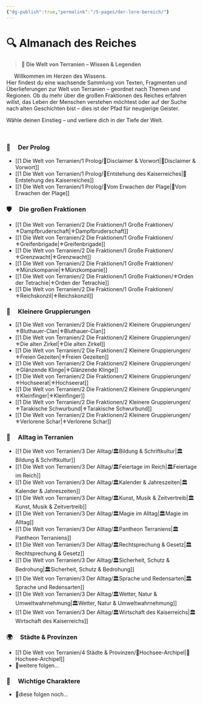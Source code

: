 ```yaml
---
{"dg-publish":true,"permalink":"/5-pages/der-lore-bereich/"}
---
```


# 🔍 **Almanach des Reiches**

> **🌌 Die Welt von Terranien – Wissen & Legenden**

$\quad$
Willkommen im Herzen des Wissens.  
Hier findest du eine wachsende Sammlung von Texten, Fragmenten und Überlieferungen zur Welt von Terranien – geordnet nach Themen und Regionen. Ob du mehr über die großen Fraktionen des Reiches erfahren willst, das Leben der Menschen verstehen möchtest oder auf der Suche nach alten Geschichten bist – dies ist der Pfad für neugierige Geister.

Wähle deinen Einstieg – und verliere dich in der Tiefe der Welt.

$\quad$

### 📖$\quad$**Der Prolog**

- [[1 Die Welt von Terranien/1 Prolog/📜Disclaimer & Vorwort\|📜Disclaimer & Vorwort]]
- [[1 Die Welt von Terranien/1 Prolog/📜Entstehung des Kaiserreiches\|📜Entstehung des Kaiserreiches]]
- [[1 Die Welt von Terranien/1 Prolog/📜Vom Erwachen der Plage\|📜Vom Erwachen der Plage]]
$\quad$
### 🛡️$\quad$**Die großen Fraktionen**

- [[1 Die Welt von Terranien/2 Die Fraktionen/1 Große Fraktionen/⚜️Dampfbruderschaft\|⚜️Dampfbruderschaft]]
- [[1 Die Welt von Terranien/2 Die Fraktionen/1 Große Fraktionen/⚜️Greifenbrigade\|⚜️Greifenbrigade]]
- [[1 Die Welt von Terranien/2 Die Fraktionen/1 Große Fraktionen/⚜️Grenzwacht\|⚜️Grenzwacht]]
- [[1 Die Welt von Terranien/2 Die Fraktionen/1 Große Fraktionen/⚜️Münzkompanie\|⚜️Münzkompanie]]
- [[1 Die Welt von Terranien/2 Die Fraktionen/1 Große Fraktionen/⚜️Orden der Tetrachie\|⚜️Orden der Tetrachie]]
- [[1 Die Welt von Terranien/2 Die Fraktionen/1 Große Fraktionen/⚜️Reichskonzil\|⚜️Reichskonzil]]
$\quad$
### 🔗$\quad$**Kleinere Gruppierungen**

- [[1 Die Welt von Terranien/2 Die Fraktionen/2 Kleinere Gruppierungen/⚜️Bluthauer-Clan\|⚜️Bluthauer-Clan]]
- [[1 Die Welt von Terranien/2 Die Fraktionen/2 Kleinere Gruppierungen/⚜️Die alten Zirkel\|⚜️Die alten Zirkel]]
- [[1 Die Welt von Terranien/2 Die Fraktionen/2 Kleinere Gruppierungen/⚜️Freien Gezeiten\|⚜️Freien Gezeiten]]
- [[1 Die Welt von Terranien/2 Die Fraktionen/2 Kleinere Gruppierungen/⚜️Glänzende Klinge\|⚜️Glänzende Klinge]]
- [[1 Die Welt von Terranien/2 Die Fraktionen/2 Kleinere Gruppierungen/⚜️Hochseerat\|⚜️Hochseerat]]
- [[1 Die Welt von Terranien/2 Die Fraktionen/2 Kleinere Gruppierungen/⚜️Kleinfinger\|⚜️Kleinfinger]]
- [[1 Die Welt von Terranien/2 Die Fraktionen/2 Kleinere Gruppierungen/⚜️Tarakische Schwurbund\|⚜️Tarakische Schwurbund]]
- [[1 Die Welt von Terranien/2 Die Fraktionen/2 Kleinere Gruppierungen/⚜️Verlorene Schar\|⚜️Verlorene Schar]]
$\quad$
### 🏡$\quad$**Alltag in Terranien**

- [[1 Die Welt von Terranien/3 Der Alltag/🏛️Bildung & Schriftkultur\|🏛️Bildung & Schriftkultur]]
- [[1 Die Welt von Terranien/3 Der Alltag/🏛️Feiertage im Reich\|🏛️Feiertage im Reich]]
- [[1 Die Welt von Terranien/3 Der Alltag/🏛️Kalender & Jahreszeiten\|🏛️Kalender & Jahreszeiten]]
- [[1 Die Welt von Terranien/3 Der Alltag/🏛️Kunst, Musik & Zeitvertreib\|🏛️Kunst, Musik & Zeitvertreib]]
- [[1 Die Welt von Terranien/3 Der Alltag/🏛️Magie im Alltag\|🏛️Magie im Alltag]]
- [[1 Die Welt von Terranien/3 Der Alltag/🏛️Pantheon Terraniens\|🏛️Pantheon Terraniens]]
- [[1 Die Welt von Terranien/3 Der Alltag/🏛️Rechtsprechung & Gesetz\|🏛️Rechtsprechung & Gesetz]]
- [[1 Die Welt von Terranien/3 Der Alltag/🏛️Sicherheit, Schutz & Bedrohung\|🏛️Sicherheit, Schutz & Bedrohung]]
- [[1 Die Welt von Terranien/3 Der Alltag/🏛️Sprache und Redensarten\|🏛️Sprache und Redensarten]]
- [[1 Die Welt von Terranien/3 Der Alltag/🏛️Wetter, Natur & Umweltwahrnehmung\|🏛️Wetter, Natur & Umweltwahrnehmung]]
- [[1 Die Welt von Terranien/3 Der Alltag/🏛️Wirtschaft des Kaiserreichs\|🏛️Wirtschaft des Kaiserreichs]]
$\quad$
### 🌍$\quad$**Städte & Provinzen**

- [[1 Die Welt von Terranien/4 Städte & Provinzen/🧭Hochsee-Archipel\|🧭Hochsee-Archipel]]
- 🧭weitere folgen...
$\quad$
### 👤$\quad$**Wichtige Charaktere**

- 🧙diese folgen noch...